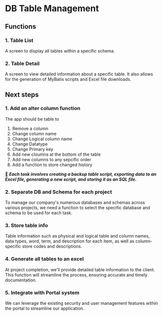 # DB Table Management
## Functions
### 1. Table List
A screen to display all tables within a specific schema.
### 2. Table Detail
A screen to view detailed information about a specific table. It also allows for the generation of MyBatis scripts and Excel file downloads.

## Next steps
### 1. Add an alter column function
The app should be table to 
1. Remove a column
1. Change column name
2. Change Logical column name
3. Change Datatype
4. Change Primary key
5. Add new cloumns at the bottom of the table
6. Add new columns to any sepcific order
7. Add a function to store changed history

:memo: **<em>Each task involves creating a backup table script, exporting data to an Excel file, generating a new script, and storing it as an SQL file.</em>**

### 2. Separate DB and Schema for each project
To manage our company's numerous databases and schemas across various projects, we need a function to select the specific database and schema to be used for each task.
### 3. Store table info
Table information such as physical and logical table and column names, data types, word, term, and description for each item, as well as column-specific store codes and descriptions.
### 4. Generate all tables to an excel
At project completion, we'll provide detailed table information to the client. This function will streamline the process, ensuring accurate and timely documentation.
### 5. Integrate with Portal system
We can leverage the existing security and user management features within the portal to streamline our application.

